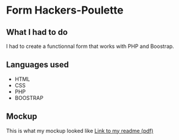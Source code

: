 # Form Hackers-Poulette

## What I had to do 
I had to create a functionnal form that works with PHP and Boostrap.

## Languages used
* HTML
* CSS
* PHP
* BOOSTRAP

## Mockup
This is what my mockup looked like
[Link to my readme (pdf)](assets/img/mockup.pdf)
